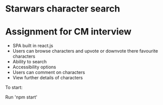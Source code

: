 # Starwars character search
# Assignment for CM interview

- SPA built in react.js
- Users can browse characters and upvote or downvote there favourite characters
- Ability to search
- Accessibility options
- Users can comment on characters
- View further details of characters

To start:

Run 'npm start'
